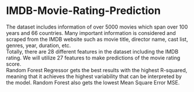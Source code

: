 # IMDB-Movie-Rating-Prediction
The dataset includes information of over 5000 movies which span over 100 years and 66 countries. Many important information is considered and scraped from the IMDB website such as movie title, director name, cast list, genres, year, duration, etc. 
<br />
Totally, there are 28 different features in the dataset including the IMDB rating. We will utilize 27 features to make predictions of the movie rating score.
<br />
Random Forest Regressor gets the best results with the highest R-squared, meaning that it achieves the highest variability that can be interpreted by the model. Random Forest also gets the lowest Mean Square Error MSE.

